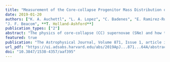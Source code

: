 ```yaml
---                                                                                                                                                                                            
title: "Measurement of the Core-collapse Progenitor Mass Distribution of the Small Magellanic Cloud"                                      
date: 2019-01-20                                                                                                                                                   
authors: ["K. A. Auchettl", "L. A. Lopez", "C. Badenes", "E. Ramirez-Ruiz", 
"J. F. Beacom", **T. Holland-Ashford**]                                                                                                         
publication_types: ["2"]                                                                                                                                                                       
abstract: "The physics of core-collapse (CC) supernovae (SNe) and how the explosions depend on progenitor properties are central questions in astronomy. For only a handful of SNe, the progenitor star has been identified in pre-explosion images. Supernova remnants (SNRs), which are observed long after the original SN event, provide a unique opportunity to increase the number of progenitor measurements. Here we systematically examine the stellar populations in the vicinities of 23 known SNRs in the Small Magellanic Cloud (SMC) using the star formation history (SFH) maps of Harris & Zaritsky. We combine the results with constraints on the SNR metal abundances and environment from X-ray and optical observations. We find that 22 SNRs in the SMC have local SFHs and properties consistent with a CC explosion, several of which are likely to have been high-mass progenitors. This result supports recent theoretical findings that high-mass progenitors can produce successful explosions. We estimate the mass distribution of the CC progenitors and find that this distribution is similar to a Salpeter IMF (within the uncertainties), while this result is shallower than the mass distribution found in M31 and M33 by Jennings et al. and Díaz-Rodríguez et al. using a similar approach. Additionally, we find that a number of the SMC SNRs exhibit a burst of star formation between 50 and 200 Myr ago. As these sources are likely CC, this signature may be indicative of massive stars undergoing delayed CC as a consequence of binary interaction, rapid rotation, or low metallicity. In addition, the lack of Type Ia SNRs in the SMC is possibly a result of the short visibility times of these sources, as they may fall below the sensitivity limits of current radio observations."                                                                
featured: true                                                                                                                                                                                 
publication: "The Astrophysical Journal, Volume 871, Issue 1, article id. 64, 23 pp. (2019)."                                                                                                                               
url_pdf: "https://ui.adsabs.harvard.edu/abs/2019ApJ...871...64A/abstract"                                                                                                                               
doi: "10.3847/1538-4357/aaf395"                                                                                                                                                                         
---    
```

